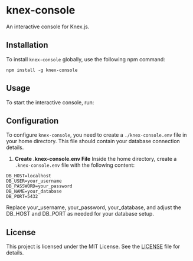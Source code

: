 # knex-console

An interactive console for Knex.js.

## Installation

To install `knex-console` globally, use the following npm command:

```
npm install -g knex-console
```

## Usage

To start the interactive console, run:

## Configuration

To configure `knex-console`, you need to create a `./knex-console.env` file in your home directory. This file should contain your database connection details.

1. **Create .knex-console.env File**
  Inside the home directory, create a `.knex-console.env` file with the following content:
  
  ```
  DB_HOST=localhost
  DB_USER=your_username
  DB_PASSWORD=your_password
  DB_NAME=your_database
  DB_PORT=5432
  ```
  Replace your_username, your_password, your_database, and adjust the DB_HOST and DB_PORT as needed for your database setup.

## License

This project is licensed under the MIT License. See the [LICENSE](LICENSE) file for details.

